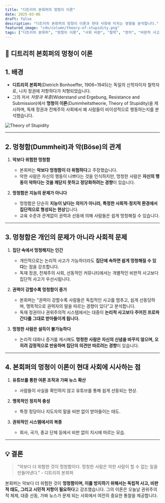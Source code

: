 ```yaml
---
title: "디트리히 본회퍼의 멍청이 이론"
date: 2025-03-06
draft: false
description: "디트리히 본회퍼의 멍청이 이론과 현대 사회에 미치는 영향을 분석합니다."
featured_image: "cdn/column/theory-of-stupidity.png"
tags: ["디트리히 본회퍼", "멍청이 이론", "사회 비판", "철학", "정치", "비판적 사고"]
---
```


## 🧠 디트리히 본회퍼의 멍청이 이론

## 1. 배경

- **디트리히 본회퍼**(Dietrich Bonhoeffer, 1906~1945)는 독일의 신학자이자 철학자로, 나치 정권에 저항하다가 처형되었습니다.
- 그의 저서 *저항과 복종*(Widerstand und Ergebung, Resistance and Submission)에서 **멍청이 이론**(Dummheitstheorie, Theory of Stupidity)을 제시하며, 독재 정권과 전체주의 사회에서 왜 사람들이 비이성적으로 행동하는지를 분석했습니다.

![Theory of Stupidity](https://blog.plura.io/cdn/column/theory-of-stupidity.png)
<!--more-->

---

## 2. 멍청함(Dummheit)과 악(Böse)의 관계

1) **악보다 위험한 멍청함**  
   - 본회퍼는 **악보다 멍청함이 더 위험하다**고 주장했습니다.  
   - 악한 사람은 자신의 행동이 나쁘다는 것을 인식하지만, 멍청한 사람은 **자신의 행동이 악하다는 것을 깨닫지 못하고 정당화하려는 경향**이 있습니다.

2) **멍청함은 지능의 문제가 아니다**  
   - 멍청함은 단순히 **지능이 낮다는 의미가 아니라, 특정한 사회적·정치적 환경에서 집단적으로 형성되는 현상**입니다.  
   - 교육 수준과 관계없이 권력과 선동에 의해 사람들은 쉽게 멍청해질 수 있습니다.

---

## 3. 멍청함은 개인의 문제가 아니라 사회적 문제

1) **집단 속에서 멍청해지는 인간**  
   - 개인적으로는 논리적 사고가 가능하더라도 **집단에 속하면 쉽게 멍청해질 수 있다**는 점을 강조합니다.  
   - 독재 정권, 전체주의 사회, 선동적인 커뮤니티에서는 개별적인 비판적 사고보다 집단적 사고가 우선시됩니다.

2) **권력이 강할수록 멍청함이 증가**  
   - 본회퍼는 "권력이 강할수록 사람들은 독립적인 사고를 멈추고, 쉽게 선동당하며, 맹목적으로 권력자의 말을 따르는 경향이 있다"고 분석합니다.  
   - 독재 정권이나 권위주의적 시스템에서는 대중이 **논리적 사고보다 주어진 프로파간다를 그대로 받아들이게 됩니다.**

3) **멍청한 사람은 설득이 불가능하다**  
   - 논리적 대화나 증거를 제시해도 **멍청한 사람은 자신의 신념을 바꾸지 않으며, 오히려 감정적으로 반응하며 집단의 의견만 따르려는 경향**이 있습니다.

---

## 4. 본회퍼의 멍청이 이론이 현대 사회에 시사하는 점

1) **유튜브를 통한 여론 조작과 가짜 뉴스 확산**  
   - 사람들이 사실을 확인하지 않고 유튜브를 통해 쉽게 선동되는 현상.

2) **맹목적인 정치적 충성**  
   - 특정 정당이나 지도자의 말을 비판 없이 받아들이는 태도.

3) **권위적인 시스템에서의 복종**  
   - 회사, 국가, 종교 단체 등에서 비판 없이 지시에 따르는 모습.

---

## 💡 결론

> "악보다 더 위험한 것이 멍청함이다. 멍청한 사람은 악한 사람이 할 수 없는 일을 만들어낸다." - 디트리히 본회퍼

본회퍼는 악보다 더 위험한 것이 **멍청함이며, 이를 방지하기 위해서는 독립적 사고, 비판적 태도, 그리고 시민적 저항이 필요하다**고 강조했습니다. 그의 이론은 오늘날 권위주의적 체제, 대중 선동, 가짜 뉴스가 문제 되는 사회에서 여전히 중요한 통찰을 제공합니다.
